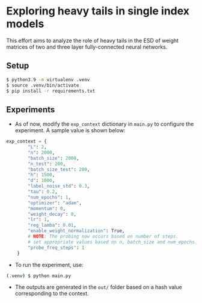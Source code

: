 # Exploring heavy tails in single index models

This effort aims to analyze the role of heavy tails in the ESD of weight matrices of two and three layer fully-connected neural networks.

## Setup

```bash
$ python3.9 -m virtualenv .venv
$ source .venv/bin/activate
$ pip install -r requirements.txt
```

## Experiments

- As of now, modify the `exp_context` dictionary in `main.py` to configure the experiment. A sample value is shown below:
```py
exp_context = {
        "L": 2,
        "n": 2000,
        "batch_size": 2000,
        "n_test": 200,
        "batch_size_test": 200,
        "h": 1500,
        "d": 1000,
        "label_noise_std": 0.3,
        "tau": 0.2,
        "num_epochs": 1,
        "optimizer": "adam",
        "momentum": 0,
        "weight_decay": 0,
        "lr": 1,
        "reg_lamba": 0.01,
        "enable_weight_normalization": True,
        # NOTE: The probing now occurs based on number of steps.
        # set appropriate values based on n, batch_size and num_epochs.
        "probe_freq_steps": 1
    }
```

- To run the experiment, use:
```bash
(.venv) $ python main.py
```

- The outputs are generated in the `out/` folder based on a hash value corresponding to the context.